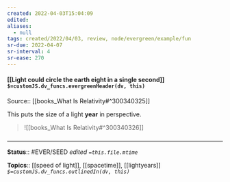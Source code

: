 ```yaml
---
created: 2022-04-03T15:04:09 
edited: 
aliases:
  - null
tags: created/2022/04/03, review, node/evergreen/example/fun
sr-due: 2022-04-07
sr-interval: 4
sr-ease: 270
---
```


#### [[Light could circle the earth eight in a single second]] `$=customJS.dv_funcs.evergreenHeader(dv, this)`


Source:: [[books_What Is Relativity#^300340325]]


This puts the size of a light **year** in perspective.
> ![[books_What Is Relativity#^300340326]]



### <hr class="footnote"/>

**Status**:: #EVER/SEED 
*edited `=this.file.mtime`*

**Topics**:: [[speed of light]], [[spacetime]], [[lightyears]]
*`$=customJS.dv_funcs.outlinedIn(dv, this)`*
